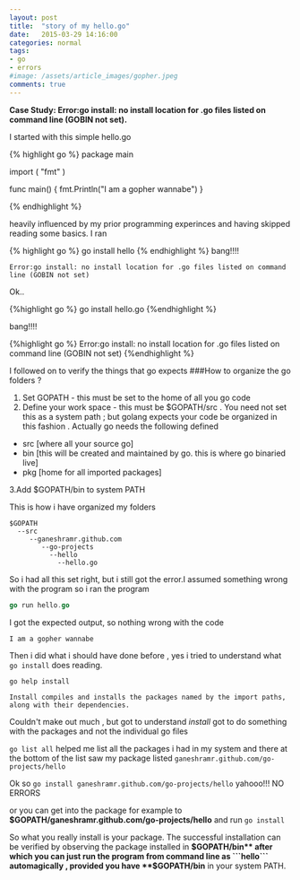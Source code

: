 ```yaml
---
layout: post
title:  "story of my hello.go"
date:   2015-03-29 14:16:00
categories: normal
tags:
- go
- errors
#image: /assets/article_images/gopher.jpeg
comments: true
---
```


**Case Study: Error:go install: no install location for .go files listed on command line (GOBIN not set).**

I started with this simple hello.go

{% highlight go %}
package main

import (
	"fmt"
)

func main() {
	fmt.Println("I am a gopher wannabe")
}

{% endhighlight %}


heavily influenced by my prior programming experinces and having skipped reading some basics. I ran 

{% highlight go %}
go install hello
{% endhighlight %}
bang!!!!

```
Error:go install: no install location for .go files listed on command line (GOBIN not set)
```

Ok..

{%highlight go %}
go install hello.go
{%endhighlight %}

bang!!!!

{%highlight go %}
Error:go install: no install location for .go files listed on command line (GOBIN not set)
{%endhighlight %}

I followed on to verify the things that go expects
###How to organize the go folders ?

1. Set GOPATH - this must be set to the home of all you go code 
2. Define your work space - this must be $GOPATH/src . You need not set this as a system path ; but golang expects your code be organized in this fashion . Actually go needs the following defined 

- src [where all your source go]
- bin [this will be created and maintained by go. this is where go binaried live]
- pkg [home for all imported packages]

3.Add $GOPATH/bin to system PATH

This is how i have organized my folders 

```
$GOPATH
  --src
     --ganeshramr.github.com
        --go-projects
          --hello
            --hello.go
```

So i had all this set right, but i still got the error.I assumed something wrong with the program so i ran the program 

```go
go run hello.go
```
I got the expected output, so nothing wrong with the code

```
I am a gopher wannabe
```

Then i did what i should have done before , yes i tried to understand what ```go install``` does reading.

```
go help install

Install compiles and installs the packages named by the import paths,
along with their dependencies.
```

Couldn't make out much , but got to understand *install*  got to do something with the packages and not the individual go files

```go list all``` helped me list all the packages i had in my system and there at the bottom of the list saw my package listed ```ganeshramr.github.com/go-projects/hello```

Ok so ```go install ganeshramr.github.com/go-projects/hello``` yahooo!!! NO ERRORS

or you can get into the package for example to **$GOPATH/ganeshramr.github.com/go-projects/hello** and run ```go install```


So what you really install is your package. The successful installation can be verified by observing the package installed in **$GOPATH/bin** after which you can just run the program from command line as ```hello```  automagically , provided you have  **$GOPATH/bin** in your system PATH.





